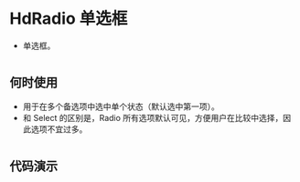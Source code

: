 # HdRadio 单选框
- 单选框。


#

#

## 何时使用

- 用于在多个备选项中选中单个状态（默认选中第一项）。
- 和 Select 的区别是，Radio 所有选项默认可见，方便用户在比较中选择，因此选项不宜过多。



#

#

## 代码演示
